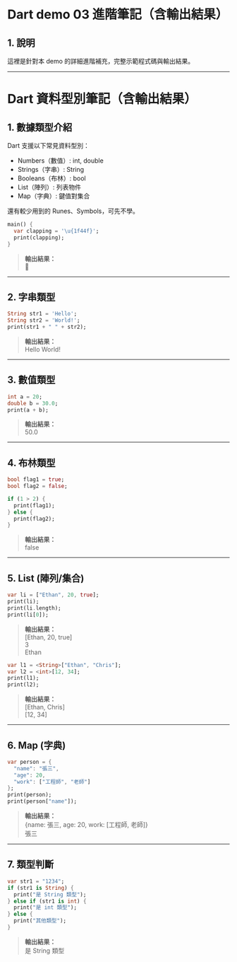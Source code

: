 # Dart demo 03 進階筆記（含輸出結果）

## 1. 說明

這裡是針對本 demo 的詳細進階補充，完整示範程式碼與輸出結果。

---


# Dart 資料型別筆記（含輸出結果）

## 1. 數據類型介紹

Dart 支援以下常見資料型別：

- Numbers（數值）: int, double
- Strings（字串）: String
- Booleans（布林）: bool
- List（陣列）: 列表物件
- Map（字典）: 鍵值對集合

還有較少用到的 Runes、Symbols，可先不學。

```dart
main() {
  var clapping = '\u{1f44f}';
  print(clapping);
}
```
> **輸出結果：**  
> 👏

---

## 2. 字串類型

```dart
String str1 = 'Hello';
String str2 = 'World!';
print(str1 + " " + str2);
```
> **輸出結果：**  
> Hello World!

---

## 3. 數值類型

```dart
int a = 20;
double b = 30.0;
print(a + b);
```
> **輸出結果：**  
> 50.0

---

## 4. 布林類型

```dart
bool flag1 = true;
bool flag2 = false;

if (1 > 2) {
  print(flag1);
} else {
  print(flag2);
}
```
> **輸出結果：**  
> false

---

## 5. List (陣列/集合)

```dart
var li = ["Ethan", 20, true];
print(li);
print(li.length);
print(li[0]);
```
> **輸出結果：**  
> [Ethan, 20, true]  
> 3  
> Ethan

```dart
var l1 = <String>["Ethan", "Chris"];
var l2 = <int>[12, 34];
print(l1);
print(l2);
```
> **輸出結果：**  
> [Ethan, Chris]  
> [12, 34]

---

## 6. Map (字典)

```dart
var person = {
  "name": "張三",
  "age": 20,
  "work": ["工程師", "老師"]
};
print(person);
print(person["name"]);
```
> **輸出結果：**  
> {name: 張三, age: 20, work: [工程師, 老師]}  
> 張三

---

## 7. 類型判斷

```dart
var str1 = "1234";
if (str1 is String) {
  print("是 String 類型");
} else if (str1 is int) {
  print("是 int 類型");
} else {
  print("其他類型");
}
```
> **輸出結果：**  
> 是 String 類型
